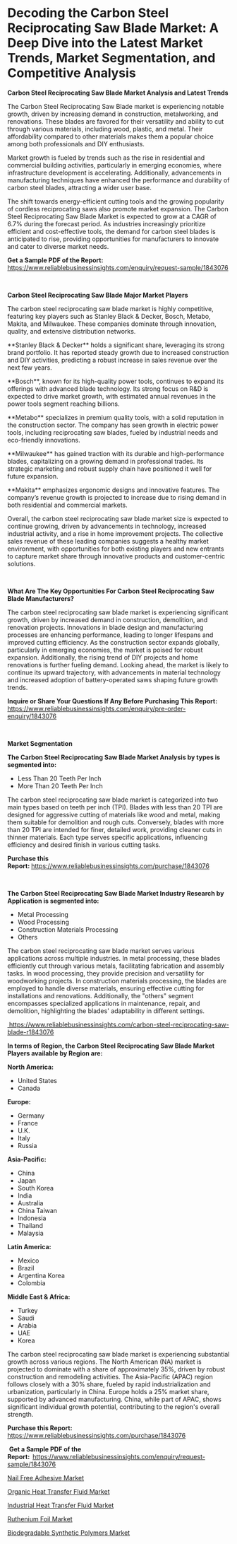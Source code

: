 <p><h1>Decoding the Carbon Steel Reciprocating Saw Blade Market: A Deep Dive into the Latest Market Trends, Market Segmentation, and Competitive Analysis</h1></p><p><strong>Carbon Steel Reciprocating Saw Blade Market Analysis and Latest Trends</strong></p>
<p><p>The Carbon Steel Reciprocating Saw Blade market is experiencing notable growth, driven by increasing demand in construction, metalworking, and renovations. These blades are favored for their versatility and ability to cut through various materials, including wood, plastic, and metal. Their affordability compared to other materials makes them a popular choice among both professionals and DIY enthusiasts. </p><p>Market growth is fueled by trends such as the rise in residential and commercial building activities, particularly in emerging economies, where infrastructure development is accelerating. Additionally, advancements in manufacturing techniques have enhanced the performance and durability of carbon steel blades, attracting a wider user base. </p><p>The shift towards energy-efficient cutting tools and the growing popularity of cordless reciprocating saws also promote market expansion. The Carbon Steel Reciprocating Saw Blade Market is expected to grow at a CAGR of 6.7% during the forecast period. As industries increasingly prioritize efficient and cost-effective tools, the demand for carbon steel blades is anticipated to rise, providing opportunities for manufacturers to innovate and cater to diverse market needs.</p></p>
<p><strong>Get a Sample PDF of the Report:&nbsp;</strong> <a href="https://www.reliablebusinessinsights.com/enquiry/request-sample/1843076?utm_campaign=1563&utm_medium=2&utm_source=Github&utm_content=ia&utm_term=17102024&utm_id=carbon-steel-reciprocating-saw-blade">https://www.reliablebusinessinsights.com/enquiry/request-sample/1843076</a></p>
<p>&nbsp;</p>
<p><strong>Carbon Steel Reciprocating Saw Blade Major Market Players</strong></p>
<p><p>The carbon steel reciprocating saw blade market is highly competitive, featuring key players such as Stanley Black & Decker, Bosch, Metabo, Makita, and Milwaukee. These companies dominate through innovation, quality, and extensive distribution networks.</p><p>**Stanley Black & Decker** holds a significant share, leveraging its strong brand portfolio. It has reported steady growth due to increased construction and DIY activities, predicting a robust increase in sales revenue over the next few years.</p><p>**Bosch**, known for its high-quality power tools, continues to expand its offerings with advanced blade technology. Its strong focus on R&D is expected to drive market growth, with estimated annual revenues in the power tools segment reaching billions.</p><p>**Metabo** specializes in premium quality tools, with a solid reputation in the construction sector. The company has seen growth in electric power tools, including reciprocating saw blades, fueled by industrial needs and eco-friendly innovations.</p><p>**Milwaukee** has gained traction with its durable and high-performance blades, capitalizing on a growing demand in professional trades. Its strategic marketing and robust supply chain have positioned it well for future expansion.</p><p>**Makita** emphasizes ergonomic designs and innovative features. The company’s revenue growth is projected to increase due to rising demand in both residential and commercial markets.</p><p>Overall, the carbon steel reciprocating saw blade market size is expected to continue growing, driven by advancements in technology, increased industrial activity, and a rise in home improvement projects. The collective sales revenue of these leading companies suggests a healthy market environment, with opportunities for both existing players and new entrants to capture market share through innovative products and customer-centric solutions.</p></p>
<p>&nbsp;</p>
<p><strong>What Are The Key Opportunities For Carbon Steel Reciprocating Saw Blade Manufacturers?</strong></p>
<p><p>The carbon steel reciprocating saw blade market is experiencing significant growth, driven by increased demand in construction, demolition, and renovation projects. Innovations in blade design and manufacturing processes are enhancing performance, leading to longer lifespans and improved cutting efficiency. As the construction sector expands globally, particularly in emerging economies, the market is poised for robust expansion. Additionally, the rising trend of DIY projects and home renovations is further fueling demand. Looking ahead, the market is likely to continue its upward trajectory, with advancements in material technology and increased adoption of battery-operated saws shaping future growth trends.</p></p>
<p><strong>Inquire or Share Your Questions If Any Before Purchasing This Report:</strong> <a href="https://www.reliablebusinessinsights.com/enquiry/pre-order-enquiry/1843076?utm_campaign=1563&utm_medium=2&utm_source=Github&utm_content=ia&utm_term=17102024&utm_id=carbon-steel-reciprocating-saw-blade">https://www.reliablebusinessinsights.com/enquiry/pre-order-enquiry/1843076</a></p>
<p>&nbsp;</p>
<p><strong>Market Segmentation</strong></p>
<p><strong>The Carbon Steel Reciprocating Saw Blade Market Analysis by types is segmented into:</strong></p>
<p><ul><li>Less Than 20 Teeth Per Inch</li><li>More Than 20 Teeth Per Inch</li></ul></p>
<p><p>The carbon steel reciprocating saw blade market is categorized into two main types based on teeth per inch (TPI). Blades with less than 20 TPI are designed for aggressive cutting of materials like wood and metal, making them suitable for demolition and rough cuts. Conversely, blades with more than 20 TPI are intended for finer, detailed work, providing cleaner cuts in thinner materials. Each type serves specific applications, influencing efficiency and desired finish in various cutting tasks.</p></p>
<p><strong>Purchase this Report:&nbsp;</strong><a href="https://www.reliablebusinessinsights.com/purchase/1843076?utm_campaign=1563&utm_medium=2&utm_source=Github&utm_content=ia&utm_term=17102024&utm_id=carbon-steel-reciprocating-saw-blade">https://www.reliablebusinessinsights.com/purchase/1843076</a></p>
<p>&nbsp;</p>
<p><strong>The Carbon Steel Reciprocating Saw Blade Market Industry Research by Application is segmented into:</strong></p>
<p><ul><li>Metal Processing</li><li>Wood Processing</li><li>Construction Materials Processing</li><li>Others</li></ul></p>
<p><p>The carbon steel reciprocating saw blade market serves various applications across multiple industries. In metal processing, these blades efficiently cut through various metals, facilitating fabrication and assembly tasks. In wood processing, they provide precision and versatility for woodworking projects. In construction materials processing, the blades are employed to handle diverse materials, ensuring effective cutting for installations and renovations. Additionally, the "others" segment encompasses specialized applications in maintenance, repair, and demolition, highlighting the blades' adaptability in different settings.</p></p>
<p><a href="https://www.reliablebusinessinsights.com/carbon-steel-reciprocating-saw-blade-r1843076?utm_campaign=1563&utm_medium=2&utm_source=Github&utm_content=ia&utm_term=17102024&utm_id=carbon-steel-reciprocating-saw-blade">&nbsp;https://www.reliablebusinessinsights.com/carbon-steel-reciprocating-saw-blade-r1843076</a></p>
<p><strong>In terms of Region, the Carbon Steel Reciprocating Saw Blade Market Players available by Region are:</strong></p>
<p>
    <p> <strong> North America: </strong>
        <ul>
            <li>United States</li>
            <li>Canada</li>
        </ul>
        </p> 
    <p> <strong> Europe: </strong>
        <ul>
            <li>Germany</li>
            <li>France</li>
            <li>U.K.</li>
            <li>Italy</li>
            <li>Russia</li>
        </ul>
        </p> 
    <p> <strong> Asia-Pacific: </strong>
        <ul>
            <li>China</li>
            <li>Japan</li>
            <li>South Korea</li>
            <li>India</li>
            <li>Australia</li>
            <li>China Taiwan</li>
            <li>Indonesia</li>
            <li>Thailand</li>
            <li>Malaysia</li>
        </ul>
        </p> 
    <p> <strong> Latin America: </strong>
        <ul>
            <li>Mexico</li>
            <li>Brazil</li>
            <li>Argentina Korea</li>
            <li>Colombia</li>
        </ul>
        </p> 
    <p> <strong> Middle East & Africa: </strong>
        <ul>
            <li>Turkey</li>
            <li>Saudi</li>
            <li>Arabia</li>
            <li>UAE</li>
            <li>Korea</li>
        </ul>
    </p>
    </p>
<p><p>The carbon steel reciprocating saw blade market is experiencing substantial growth across various regions. The North American (NA) market is projected to dominate with a share of approximately 35%, driven by robust construction and remodeling activities. The Asia-Pacific (APAC) region follows closely with a 30% share, fueled by rapid industrialization and urbanization, particularly in China. Europe holds a 25% market share, supported by advanced manufacturing. China, while part of APAC, shows significant individual growth potential, contributing to the region's overall strength.</p></p>
<p><strong>Purchase this Report: </strong><a href="https://www.reliablebusinessinsights.com/purchase/1843076?utm_campaign=1563&utm_medium=2&utm_source=Github&utm_content=ia&utm_term=17102024&utm_id=carbon-steel-reciprocating-saw-blade">https://www.reliablebusinessinsights.com/purchase/1843076</a></p>
<p>&nbsp;<strong>Get a Sample PDF of the Report:&nbsp;&nbsp;</strong><a href="https://www.reliablebusinessinsights.com/enquiry/request-sample/1843076?utm_campaign=1563&utm_medium=2&utm_source=Github&utm_content=ia&utm_term=17102024&utm_id=carbon-steel-reciprocating-saw-blade">https://www.reliablebusinessinsights.com/enquiry/request-sample/1843076</a></p>
<p><strong></strong></p>
<p><p><a href="https://www.linkedin.com/pulse/digital-transformation-nail-free-adhesive-industry-market-yzgbe?utm_campaign=1563&utm_medium=2&utm_source=Github&utm_content=ia&utm_term=17102024&utm_id=carbon-steel-reciprocating-saw-blade">Nail Free Adhesive Market</a></p><p><a href="https://www.linkedin.com/pulse/pulse-organic-heat-transfer-fluid-rhythms-change-market-resonance-4qp9e?utm_campaign=1563&utm_medium=2&utm_source=Github&utm_content=ia&utm_term=17102024&utm_id=carbon-steel-reciprocating-saw-blade">Organic Heat Transfer Fluid Market</a></p><p><a href="https://www.linkedin.com/pulse/industrial-heat-transfer-fluid-market-share-analysis-w83ze?utm_campaign=1563&utm_medium=2&utm_source=Github&utm_content=ia&utm_term=17102024&utm_id=carbon-steel-reciprocating-saw-blade">Industrial Heat Transfer Fluid Market</a></p><p><a href="https://www.linkedin.com/pulse/global-ruthenium-foil-market-analysis-trends-forecasts-vkqme?utm_campaign=1563&utm_medium=2&utm_source=Github&utm_content=ia&utm_term=17102024&utm_id=carbon-steel-reciprocating-saw-blade">Ruthenium Foil Market</a></p><p><a href="https://www.linkedin.com/pulse/market-insights-global-biodegradable-synthetic-polymers-ijace?utm_campaign=1563&utm_medium=2&utm_source=Github&utm_content=ia&utm_term=17102024&utm_id=carbon-steel-reciprocating-saw-blade">Biodegradable Synthetic Polymers Market</a></p></p>